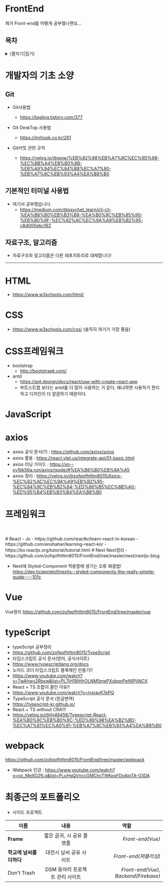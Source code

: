 # FrontEnd
제가 Front-end를 어떻게 공부했나면요...

## 목차
<details>
  <summary>(펼치기|접기)</summary>
  <br/>

  
  [🗂최종근의 포트폴리오](#최종근의-포트폴리오)
  
  <br/>
  <br/>
  
 
[1.개발자의 기초 소양😜](#개발자의-기초-소양)\
[2.HTML😜](#HTML)\
[3.CSS😜](#CSS)\
[4.JavaScript😜](#JavaScript)\
[5.axios😜](#axios)\
[6.HTML😜](#HTML)\
[프레임워크😜](#프레임워크)\
[7.React😜](#React)\
[8.Next😜](#Next)\
[9.Vue😜](#Vue)\
[10.Typescript😜](#Typescript)\
[11.webpack😜](#webpack)\

</details>





# 개발자의 기초 소양

## Git
  - Git사용법
    - https://tagilog.tistory.com/377
 
  - Git DeskTop 사용법
    - https://mrhook.co.kr/261
  
  - Git커밋 관련 규칙
    - https://velog.io/@wow/%EB%82%98%EB%A7%8C%EC%9D%98-%EC%BB%A4%EB%B0%8B-%EB%A9%94%EC%84%B8%EC%A7%80-%EB%A7%8C%EB%93%A4%EA%B8%B0
  
## 기본적인 터미널 사용법
  - 여기서 공부했습니다.
    - https://medium.com/@psychet_learn/cli-cli-%EA%B8%B0%EB%B3%B8-%EA%B0%9C%EB%85%90-%EB%B0%8F-%EC%82%AC%EC%9A%A9%EB%B2%95-c8d000ebc162
## 자료구조, 알고리즘
 - 자료구조와 알고리즘은 다른 레포지토리로 대체합니다!
---
# HTML
- https://www.w3schools.com/html/
# CSS
- https://www.w3schools.com/css/ (솔직히 여기가 가장 좋음)

# CSS프레임워크
- bootstrap
  - http://bootstrapk.com/
- antd
  - https://ant.design/docs/react/use-with-create-react-app
   - 부트스트랩 보다는 antd를 더 많이 사용하는 거 같다. 왜냐하면 사용하기 편리하고 디자인이 더 깔끔하기 때문이다.
# JavaScript

# axios
- axios 공식 문서(?) :  https://github.com/axios/axios
- axios 활용 : https://react.vlpt.us/integrate-api/01-basic.html
- axios 러닝 가이드 : https://xn--xy1bk56a.run/axios/guide/#%EA%B8%B0%EB%8A%A5
- axios 정리 : https://velog.io/@zofqofhtltm8015/Axios-%EC%82%AC%EC%9A%A9%EB%B2%95-%EC%84%9C%EB%B2%84-%ED%86%B5%EC%8B%A0-%ED%95%B4%EB%B3%B4%EA%B8%B0
# 프레임워크
<br />
<br />
# React
- Js
  - https://github.com/reactkr/learn-react-in-korean
- https://github.com/enshahar/learning-react-kor
- https://ko.reactjs.org/tutorial/tutorial.html
# Next
Next정리
- https://github.com/zofqofhtltm8015/FrontEnd/tree/master/next/nextjs-blog

- Next에 Styled-Component 적용할때 생기는 오류 해결법! <br>
https://dev.to/aprietof/nextjs--styled-components-the-really-simple-guide----101c

# Vue
Vue정리
https://github.com/zofqofhtltm8015/FrontEnd/tree/master/vue

# typeScript
 - typeScript 공부정리
  - https://github.com/zofqofhtltm8015/TypeScript
 - 타입스크립트 공식 문서(영어, 공식사이트)
  - https://www.typescriptlang.org/docs
 - 노마드 코더 타입스크립트 블록체인 만들기!!
  - https://www.youtube.com/watch?v=7wAhwv2Rbxw&list=PL7jH19IHhOLNM5mePXxbpnPefi6PiiNCX
 - React + TS 조합이 꿀인 이유!!
  - https://www.youtube.com/watch?v=lysravK7ePQ
 - TypeScript 공식 문서 (한글변역)
  -  https://typescript-kr.github.io/
 - React + TS without CRA!!!
  - https://velog.io/@jhj46456/Typescript-React-%EA%B0%9C%EB%B0%9C-%ED%99%98%EA%B2%BD-%EC%A7%81%EC%A0%91-%EB%A7%8C%EB%93%A4%EA%B8%B0
# webpack
 https://github.com/zofqofhtltm8015/FrontEnd/tree/master/webpack
- Webpack 인강 : https://www.youtube.com/watch?v=cp_MeXO2fLg&list=PLuHgQVnccGMChcT9IKopFDoAIoTA-03DA
 



# 최종근의 포트폴리오
- 사이드 프로젝트


|  <center>이름</center> |  <center>내용</center> |  <center>역할</center> |
|:--------|:--------:|--------:|
|**Frame** | <center> 짧은 글귀, 시 공유 플랫폼</center> |*Front-end(Vue)* |
|**학교에 날씨를 더하다** | <center>대전시 날씨 공유 사이트</center> |*Front-end(퍼블리싱)* |
|Don't Trash | <center>DSM 동아리 프로젝트 관리 사이트 </center> |*Front-end(Vue), Backend(Firebase)* |

